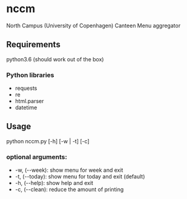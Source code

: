 # nccm
North Campus (University of Copenhagen) Canteen Menu aggregator
## Requirements
python3.6 (should work out of the box)
### Python libraries
* requests
* re
* html.parser
* datetime
## Usage
python nccm.py [-h] [-w | -t] [-c]
### optional arguments:
* -w, (--week):   show menu for week and exit
* -t, (--today):  show menu for today and exit (default)
* -h, (--help):   show help and exit
* -c, (--clean):  reduce the amount of printing
